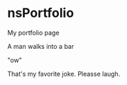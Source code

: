 # nsPortfolio
My portfolio page

A man walks into a bar

"ow"

That's my favorite joke. Pleasse laugh.
